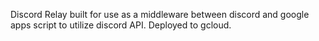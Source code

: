 Discord Relay built for use as a middleware between discord and google apps script to utilize discord API. Deployed to gcloud.
